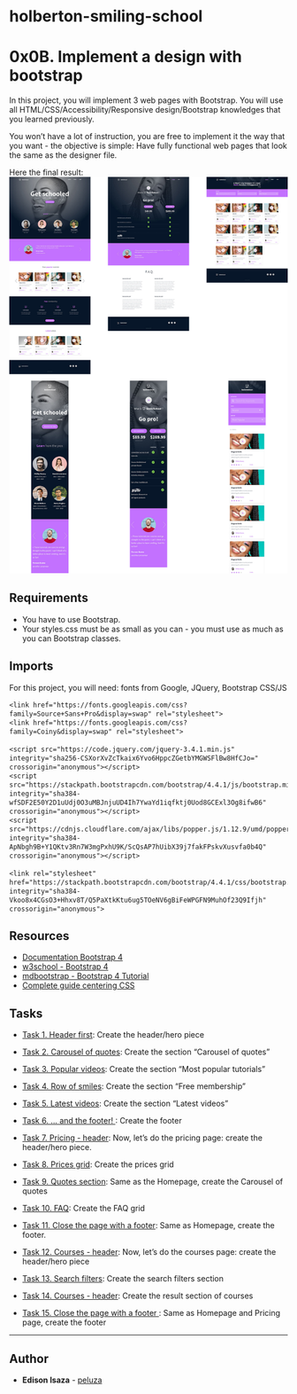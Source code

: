 # holberton-smiling-school

# 0x0B. Implement a design with bootstrap

In this project, you will implement 3 web pages with Bootstrap. You will use all HTML/CSS/Accessibility/Responsive design/Bootstrap knowledges that you learned previously.

You won’t have a lot of instruction, you are free to implement it the way that you want - the objective is simple: Have fully functional web pages that look the same as the designer file.

Here the final result:
![img-readme](./images/img-readme.jpg)

## Requirements

- You have to use Bootstrap.
- Your styles.css must be as small as you can - you must use as much as you can Bootstrap classes.

## Imports

For this project, you will need: fonts from Google, JQuery, Bootstrap CSS/JS

```
<link href="https://fonts.googleapis.com/css?family=Source+Sans+Pro&display=swap" rel="stylesheet">
<link href="https://fonts.googleapis.com/css?family=Coiny&display=swap" rel="stylesheet">

<script src="https://code.jquery.com/jquery-3.4.1.min.js" integrity="sha256-CSXorXvZcTkaix6Yvo6HppcZGetbYMGWSFlBw8HfCJo=" crossorigin="anonymous"></script>
<script src="https://stackpath.bootstrapcdn.com/bootstrap/4.4.1/js/bootstrap.min.js" integrity="sha384-wfSDF2E50Y2D1uUdj0O3uMBJnjuUD4Ih7YwaYd1iqfktj0Uod8GCExl3Og8ifwB6" crossorigin="anonymous"></script>
<script src="https://cdnjs.cloudflare.com/ajax/libs/popper.js/1.12.9/umd/popper.min.js" integrity="sha384-ApNbgh9B+Y1QKtv3Rn7W3mgPxhU9K/ScQsAP7hUibX39j7fakFPskvXusvfa0b4Q" crossorigin="anonymous"></script>

<link rel="stylesheet" href="https://stackpath.bootstrapcdn.com/bootstrap/4.4.1/css/bootstrap.min.css" integrity="sha384-Vkoo8x4CGsO3+Hhxv8T/Q5PaXtkKtu6ug5TOeNV6gBiFeWPGFN9MuhOf23Q9Ifjh" crossorigin="anonymous">
```

## Resources

- [Documentation Bootstrap 4](https://getbootstrap.com/docs/4.6/getting-started/introduction/)
- [w3school - Bootstrap 4](https://www.w3schools.com/bootstrap4/)
- [mdbootstrap - Bootstrap 4 Tutorial](https://mdbootstrap.com/education/bootstrap/)
- [Complete guide centering CSS](https://css-tricks.com/centering-css-complete-guide/)

## Tasks

- [Task 1. Header first](./0-homepage.html): Create the header/hero piece

- [Task 2. Carousel of quotes](./1-homepage.html): Create the section “Carousel of quotes”

- [Task 3. Popular videos](./2-homepage.html): Create the section “Most popular tutorials”

- [Task 4. Row of smiles](./3-homepage.html): Create the section “Free membership”

- [Task 5. Latest videos](./4-homepage.html): Create the section “Latest videos”

- [Task 6. ... and the footer! ](./homepage.html): Create the footer

- [Task 7. Pricing - header](./0-pricing.html): Now, let’s do the pricing page: create the header/hero piece.

- [Task 8. Prices grid](./1-pricing.html): Create the prices grid

- [Task 9. Quotes section](./2-pricing.html): Same as the Homepage, create the Carousel of quotes

- [Task 10. FAQ](./3-pricing.html): Create the FAQ grid

- [Task 11. Close the page with a footer](./pricing.html): Same as Homepage, create the footer.

- [Task 12. Courses - header](./0-courses.html): Now, let’s do the courses page: create the header/hero piece

- [Task 13. Search filters](./1-courses.html): Create the search filters section

- [Task 14. Courses - header](./2-courses.html): Create the result section of courses

- [Task 15. Close the page with a footer ](./courses.html): Same as Homepage and Pricing page, create the footer

---

## Author

- **Edison Isaza** - [peluza](https://github.com/peluza)
